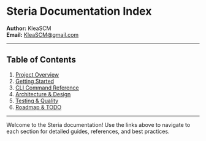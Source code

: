 # Steria Documentation Index

**Author:** KleaSCM  
**Email:** KleaSCM@gmail.com

---

## Table of Contents

1. [Project Overview](overview.md)
2. [Getting Started](getting_started.md)
3. [CLI Command Reference](cli.md)
4. [Architecture & Design](architecture.md)
5. [Testing & Quality](testing.md)
6. [Roadmap & TODO](roadmap.md)

---

Welcome to the Steria documentation! Use the links above to navigate to each section for detailed guides, references, and best practices. 